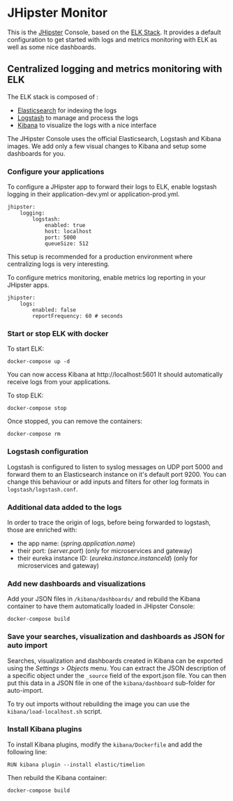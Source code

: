 # JHipster Monitor

This is the [JHipster](http://jhipster.github.io/) Console, based on the [ELK Stack](https://www.elastic.co/products). It provides a default configuration to get started with logs and metrics monitoring with ELK as well as some nice dashboards.

## Centralized logging and metrics monitoring with ELK

The ELK stack is composed of :
- [Elasticsearch][] for indexing the logs
- [Logstash][] to manage and process the logs
- [Kibana][] to visualize the logs with a nice interface

The JHipster Console uses the official Elasticsearch, Logstash and Kibana images. We add only a few visual changes to Kibana and setup some dashboards for you.

### Configure your applications

To configure a JHipster app to forward their logs to ELK, enable logstash logging in their application-dev.yml or application-prod.yml.

    jhipster:
        logging:
            logstash:
                enabled: true
                host: localhost
                port: 5000
                queueSize: 512

This setup is recommended for a production environment where centralizing logs is very interesting.

To configure metrics monitoring, enable metrics log reporting in your JHipster apps.

    jhipster:
        logs:
            enabled: false
            reportFrequency: 60 # seconds

### Start or stop ELK with docker

To start ELK:

    docker-compose up -d

You can now access Kibana at http://localhost:5601
It should automatically receive logs from your applications.

To stop ELK:

    docker-compose stop

Once stopped, you can remove the containers:

    docker-compose rm

### Logstash configuration

Logstash is configured to listen to syslog messages on UDP port 5000 and forward them to an Elasticsearch instance on it's default port 9200.
You can change this behaviour or add inputs and filters for other log formats in `logstash/logstash.conf`.

### Additional data added to the logs

In order to trace the origin of logs, before being forwarded to logstash, those are enriched with:
- the app name: (_spring.application.name_)
- their port: (_server.port_) (only for microservices and gateway)
- their eureka instance ID: (_eureka.instance.instanceId_) (only for microservices and gateway)

### Add new dashboards and visualizations

Add your JSON files in `/kibana/dashboards/` and rebuild the Kibana container to have them automatically loaded in JHipster Console:

    docker-compose build

### Save your searches, visualization and dashboards as JSON for auto import

Searches, visualization and dashboards created in Kibana can be exported using the _Settings_ > _Objects_ menu.
You can extract the JSON description of a specific object under the `_source` field of the export.json file.
You can then put this data in a JSON file in one of the `kibana/dashboard` sub-folder for auto-import.

To try out imports without rebuilding the image you can use the `kibana/load-localhost.sh` script.

### Install Kibana plugins

To install Kibana plugins, modify the `kibana/Dockerfile` and add the following line:

    RUN kibana plugin --install elastic/timelion

Then rebuild the Kibana container:

    docker-compose build

[JHipster]: https://jhipster.github.io/
[Elasticsearch]: https://www.elastic.co/products/elasticsearch
[Logstash]: https://www.elastic.co/products/logstash
[Kibana]: https://www.elastic.co/products/kibana
